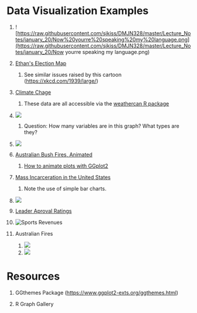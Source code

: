 # Data Visualization Examples

1. ![https://raw.githubusercontent.com/sjkiss/DMJN328/master/Lecture_Notes/january_20/Now%20yourre%20speaking%20my%20language.png](https://raw.githubusercontent.com/sjkiss/DMJN328/master/Lecture_Notes/january_20/Now yourre speaking my language.png)

2. [Ethan's Election Map](https://www.thestar.com/news/federal-election.html?fbclid=IwAR3P0UAgKENIGiYKYji-xoK0lciOahj3YqgS7F9Sw3E4mtlLiw1sKzS6cgs)
   
   1. See similar issues raised by this cartoon (https://xkcd.com/1939/large/)
   
3. [Climate Chage](https://www.cbc.ca/news/technology/charts-climate-change-bar-codes-1.4802293)
   
   1. These data are all accessible via the [weathercan R package](https://docs.ropensci.org/weathercan/) 
   
4. ![](https://github.com/sjkiss/DMJN328/raw/master/Lecture_Notes/january_20/king_visualization_example.png)
   
   1. Question: How many variables are in this graph? What types are they?
   
5. ![](http://2oqz471sa19h3vbwa53m33yj-wpengine.netdna-ssl.com/wp-content/uploads/2018/10/30-years-of-music-sales-2.png)

6. [Australian Bush Fires, Animated](https://www.theguardian.com/news/datablog/2019/nov/21/how-australias-bushfires-spread-mapping-the-nsw-and-queensland-fires)

   1. [How to animate plots with GGplot2](https://www.datanovia.com/en/blog/gganimate-how-to-create-plots-with-beautiful-animation-in-r/)

7. [Mass Incarceration in the United States](https://www.vox.com/2015/7/13/8913297/mass-incarceration-maps-charts)
   
   1. Note the use of simple bar charts. 
   
8. ![](https://shawglobalnews.files.wordpress.com/2020/01/3r1ga_ipsos_poll_predicitions_2020.png?w=602)

9. [Leader Aproval Ratings](https://www.cbc.ca/news2/interactives/leadermeter/index.html)

10. ![Sports Revenues](https://raw.githubusercontent.com/sjkiss/DMJN328/master/Lecture_Notes/january_20/Capture.JPG)
    
    
    
11. Australian Fires

    1. ![](https://ichef.bbci.co.uk/news/660/cpsprodpb/16615/production/_110496619_australia_bush_fires_13jan2020_640-nc.png)
    2. ![](https://ichef.bbci.co.uk/news/660/cpsprodpb/1262A/production/_110460357_australia_fire_size_2020_v3_976.png)

# Resources

1. GGthemes Package (https://www.ggplot2-exts.org/ggthemes.html)

2. R Graph Gallery [](https://www.r-graph-gallery.com/)

   